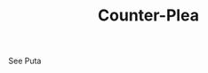 ---
title: Counter-Plea
letter: C
permalink: "/definitions/bld-counter-plea.html"
body: See Puta
published_at: '2018-07-07'
source: Black's Law Dictionary 2nd Ed (1910)
layout: post
---